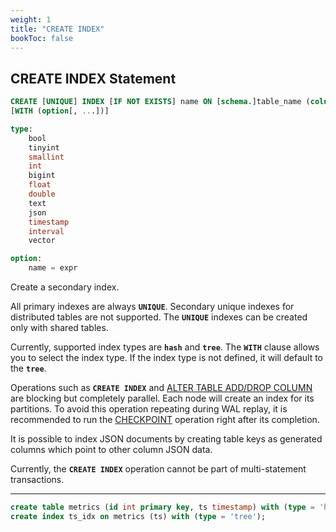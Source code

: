 ```yaml
---
weight: 1
title: "CREATE INDEX"
bookToc: false
---
```


## CREATE INDEX Statement

```SQL
CREATE [UNIQUE] INDEX [IF NOT EXISTS] name ON [schema.]table_name (column[, ...])
[WITH (option[, ...])]

type:
	bool
	tinyint
	smallint
	int
	bigint
	float
	double
	text
	json
	timestamp
	interval
	vector

option:
	name = expr
```

Create a secondary index.

All primary indexes are always **`UNIQUE`**. Secondary unique indexes for distributed tables are not supported.
The **`UNIQUE`** indexes can be created only with shared tables.

Currently, supported index types are **`hash`** and **`tree`**. The **`WITH`** clause allows you to select the index type.
If the index type is not defined, it will default to the **`tree`**.

Operations such as **`CREATE INDEX`** and [ALTER TABLE ADD/DROP COLUMN](/docs/sql/ddl/tables/alter) are blocking but completely parallel.
Each node will create an index for its partitions. To avoid this operation repeating during WAL replay, it is recommended to
run the [CHECKPOINT](/docs/storage/checkpoint) operation right after its completion.

It is possible to index JSON documents by creating table keys as generated columns which
point to other column JSON data.

Currently, the **`CREATE INDEX`** operation cannot be part of multi-statement transactions.

---

```SQL
create table metrics (id int primary key, ts timestamp) with (type = 'hash');
create index ts_idx on metrics (ts) with (type = 'tree');
```
